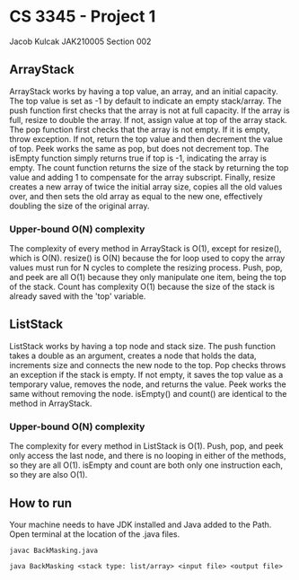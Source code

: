 # CS 3345 - Project 1

Jacob Kulcak
JAK210005
Section 002

## ArrayStack
ArrayStack works by having a top value, an array, and an initial capacity. The top value is set as -1 by default to indicate an empty stack/array. 
The push function first checks that the array is not at full capacity. If the array is full, resize to double the array. If not, assign value at top of the array stack.
The pop function first checks that the array is not empty. If it is empty, throw exception. If not, return the top value and then decrement the value of top.
Peek works the same as pop, but does not decrement top.
The isEmpty function simply returns true if top is -1, indicating the array is empty.
The count function returns the size of the stack by returning the top value and adding 1 to compensate for the array subscript.
Finally, resize creates a new array of twice the initial array size, copies all the old values over, and then sets the old array as equal to the new one, effectively doubling the size of the original array.

### Upper-bound O(N) complexity
The complexity of every method in ArrayStack is O(1), except for resize(), which is O(N). resize() is O(N) because the for loop used to copy the array values must run for N cycles to complete the resizing process. Push, pop, and peek are all O(1) because they only manipulate one item, being the top of the stack. Count has complexity O(1) because the size of the stack is already saved with the 'top' variable.

## ListStack
ListStack works by having a top node and stack size. The push function takes a double as an argument, creates a node that holds the data, increments size and connects the new node to the top. Pop checks throws an exception if the stack is empty. If not empty, it saves the top value as a temporary value, removes the node, and returns the value. Peek works the same without removing the node. isEmpty() and count() are identical to the method in ArrayStack.

### Upper-bound O(N) complexity
The complexity for every method in ListStack is O(1). Push, pop, and peek only access the last node, and there is no looping in either of the methods, so they are all O(1). isEmpty and count are both only one instruction each, so they are also O(1).

## How to run
Your machine needs to have JDK installed and Java added to the Path.
Open terminal at the location of the .java files.

```
javac BackMasking.java

java BackMasking <stack type: list/array> <input file> <output file>
```